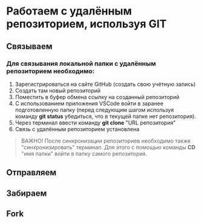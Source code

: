 # Работаем с удалённым репозиторием, используя GIT  
## Связываем  
### Для связывания локальной папки с удалённым репозиторием необходимо:
1. Зарегистрироваться на сайте GitHub (создать свою учётную запись)
2. Создать там новый репозиторий
3. Поместить в буфер обмена ссылку на созданный репозиторий
4. С использованием приложения VSCode войти в заранее подготовленную папку (перед следующим шагом используя команду  **git status** убедиться, что в текущей папке нет репозитория).
5. Через терминал ввести команду **git clone** "URL репозитория"
6. Связь с удалённым репозиторием установлена
>ВАЖНО! После синхронизации репозиториев необходимо также "синхронизировать" терминал. Для этого с помощью команды **CD** "имя папки" войти в папку самого репозитория. 

## Отправляем

## Забираем

## Fork